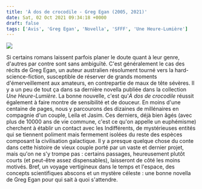 ```yaml
---
title: 'À dos de crocodile - Greg Egan (2005, 2021)'
date: Sat, 02 Oct 2021 09:34:18 +0000
draft: false
tags: ['Avis', 'Greg Egan', 'Novella', 'SFFF', 'Une Heure-Lumière']
---
```


![](https://carnetslunaires.wordpress.com/wp-content/uploads/2021/09/dos-de-crocodile.jpg?w=680)

Si certains romans laissent parfois planer le doute quant à leur genre, d'autres par contre sont sans ambiguïté. C'est généralement le cas des récits de Greg Egan, un auteur australien résolument tourné vers la hard-science-fiction, susceptible de réserver de grands moments d'émerveillement aux amateurs, en contrepartie de maux de tête sévères. Il y a un peu de tout ça dans sa dernière novella publiée dans la collection _Une Heure-Lumière_. La bonne nouvelle, c'est qu'_À dos de crocodile_ réussit également à faire montre de sensibilité et de douceur. En moins d'une centaine de pages, nous y parcourons des dizaines de millénaires en compagnie d'un couple, Leila et Jasim. Ces derniers, déjà bien âgés (avec plus de 10000 ans de vie commune, c'est ce qu'on appelle un euphémisme) cherchent à établir un contact avec les Indifférents, de mystérieuses entités qui se tiennent poliment mais fermement isolées du reste des espèces composant la civilisation galactique. Il y a presque quelque chose du conte dans cette histoire de vieux couple porté par un vaste et dernier projet, mais qu'on ne s'y trompe pas : certains passages, heureusement plutôt courts (et peut-être assez dispensables), laisseront de côté les moins motivés. Bref, un voyage vertigineux dans le temps et l'espace, des concepts scientifiques abscons et un mystère céleste : une bonne novella de Greg Egan pour qui sait à quoi s'attendre.